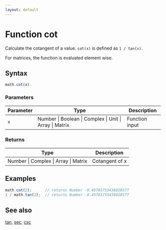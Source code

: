 ```yaml
---
layout: default
---
```


# Function cot

Calculate the cotangent of a value. `cot(x)` is defined as `1 / tan(x)`.

For matrices, the function is evaluated element wise.


## Syntax

```js
math.cot(x)
```

### Parameters

Parameter | Type | Description
--------- | ---- | -----------
`x` | Number &#124; Boolean &#124; Complex &#124; Unit &#124; Array &#124; Matrix | Function input

### Returns

Type | Description
---- | -----------
Number &#124; Complex &#124; Array &#124; Matrix | Cotangent of x


## Examples

```js
math.cot(2);      // returns Number -0.45765755436028577
1 / math.tan(2);  // returns Number -0.45765755436028577
```


## See also

[tan](tan.html),
[sec](sec.html),
[csc](csc.html)


<!-- Note: This file is automatically generated from source code comments. Changes made in this file will be overridden. -->
